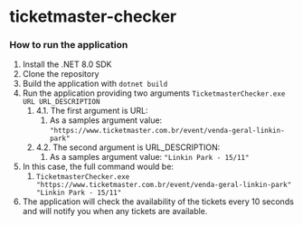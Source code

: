 # ticketmaster-checker

### How to run the application

1. Install the .NET 8.0 SDK
2. Clone the repository
3. Build the application with `dotnet build`
4. Run the application providing two arguments `TicketmasterChecker.exe URL URL_DESCRIPTION`  
	1. 4.1. The first argument is URL:
		1. As a samples argument value: `"https://www.ticketmaster.com.br/event/venda-geral-linkin-park"`
	1. 4.2. The second argument is URL_DESCRIPTION:
		1. As a samples argument value: `"Linkin Park - 15/11"`  
5. In this case, the full command would be:
	1. `TicketmasterChecker.exe "https://www.ticketmaster.com.br/event/venda-geral-linkin-park" "Linkin Park - 15/11"`
6. The application will check the availability of the tickets every 10 seconds and will notify you when any tickets are available.
